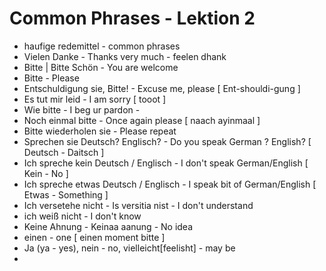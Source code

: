 # Common Phrases - Lektion 2
* haufige redemittel - common phrases
* Vielen Danke - Thanks very much - feelen dhank
* Bitte | Bitte Schön - You are welcome
* Bitte - Please
* Entschuldigung sie, Bitte! - Excuse me, please [ Ent-shouldi-gung ]
* Es tut mir leid - I am sorry [ tooot ]
* Wie bitte - I beg ur pardon -
* Noch einmal bitte - Once again please [ naach ayinmaal ]
* Bitte wiederholen sie - Please repeat
* Sprechen sie Deutsch? Englisch? - Do you speak German ? English? [ Deutsch - Daitsch ]
* Ich spreche kein Deutsch / Englisch - I don't speak German/English [  Kein - No ]
* Ich spreche etwas Deutsch / Englisch - I speak bit of German/English [ Etwas - Something ]
* Ich versetehe nicht - Is versitia nist - I don't understand
* ich weiß nicht - I don't know
* Keine Ahnung - Keinaa aanung - No idea
* einen - one [ einen moment bitte ]
* Ja (ya - yes), nein - no, vielleicht[feelisht] - may be
* 